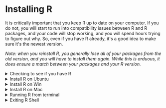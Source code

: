 # Installing R

It is critically important that you keep R up to date on your computer.  If you do not, you will start to run into compatibility issues between R and R packages, and your code will stop working, and you will spend hours trying to figure out why. So, even if you have R already, it's a good idea to make sure it's the newest version.

_Note: when you reinstall R, you generally lose all of your packages from the old version, and you will have to install them again.  While this is arduous, it does ensure a match between your packages and your R version._

<details><summary>Checking to see if you have R</summary>
<p>

Note that there are differences here if you have a Mac or Windows computer.

To check if you have `R`, goto your terminal window and enter the following command:

```
$ R
```

If you see this (or similar), then R is installed and you can proceed.  You should a version at least as new as that listed below.

```
$ R

R version 4.2.1 (2022-06-23) -- "Funny-Looking Kid"
Copyright (C) 2022 The R Foundation for Statistical Computing
Platform: x86_64-pc-linux-gnu (64-bit)

R is free software and comes with ABSOLUTELY NO WARRANTY.
You are welcome to redistribute it under certain conditions.
Type 'license()' or 'licence()' for distribution details.

  Natural language support but running in an English locale

R is a collaborative project with many contributors.
Type 'contributors()' for more information and
'citation()' on how to cite R or R packages in publications.

Type 'demo()' for some demos, 'help()' for on-line help, or
'help.start()' for an HTML browser interface to help.
Type 'q()' to quit R.

>
```

If you see this message (or something similar) then you need to install `R`

```
Command 'R' not found, but can be installed with:
```

___
</p>
</details>

<details><summary>Install R on Ubuntu</summary>
<p>

[Official Instructions](https://cloud.r-project.org/bin/linux/ubuntu/)

1. Start by updating and upgrading your existing Ubuntu commands and apps:

```
# this may take some time to complete if you have not been running these commands regularly
sudo apt update
sudo apt upgrade
```

2. Install the dependencies needed

```
# update indices
sudo apt update -qq

# install two helper packages we need
sudo apt install --no-install-recommends software-properties-common dirmngr

# add the signing key (by Michael Rutter) for these repos
# To verify key, run gpg --show-keys /etc/apt/trusted.gpg.d/cran_ubuntu_key.asc
# Fingerprint: E298A3A825C0D65DFD57CBB651716619E084DAB9
wget -qO- https://cloud.r-project.org/bin/linux/ubuntu/marutter_pubkey.asc | sudo tee -a /etc/apt/trusted.gpg.d/cran_ubuntu_key.asc

# add the R 4.0 repo from CRAN -- adjust 'focal' to 'groovy' or 'bionic' as needed
sudo add-apt-repository "deb https://cloud.r-project.org/bin/linux/ubuntu $(lsb_release -cs)-cran40/"
```

3. Install R v4.XX.  

```
# if R was not on your system before starting this procedure then:
sudo apt install --no-install-recommends r-base
sudo apt-get install r-base-dev

# else if R was on your system, but it was an older version, such as 3.6, then
sudo apt-get install r-base-dev
sudo apt update
sudo apt upgrade
```

4. Verify that you have successfully installed R v 4.XX

```
R --version
```

If the above instructions did not work, you can consult the [full README](https://cloud.r-project.org/bin/linux/ubuntu/fullREADME.html).

---
</p>
</details>

<details><summary>Install R on Win</summary>
<p>

1. Goto the [R download page](https://cloud.r-project.org/) and select the Win Download link.

2. Select "install R for the first time"
   
3. Select "Download R-____ for Windows"


If you have trouble with this, then consult the [CSB instructions](http://computingskillsforbiologists.com/setup/statistical-computing/)

---
</p>
</details>

<details><summary>Install R on Mac</summary>
<p>

1. Goto the [R download page](https://cloud.r-project.org/) and select the Mac Download link.

2. [Determine if you have an Intel or Apple cpu.](https://www.howtogeek.com/706226/how-to-check-if-your-mac-is-using-an-intel-or-apple-silicon-processor/)

3. MacOS: Select the R-X.X.X.pkg download link for your OS and computer setup
    * the choice depends on whether you have an Apple cpu, or intel.


If you have trouble with this, then consult the [CSB instructions](http://computingskillsforbiologists.com/setup/statistical-computing/)

---
</p>
</details>


<details><summary>Running R from terminal</summary>
<p>

To run `R`, just type `R` and hit your enter/return key

```
$ R

R version 3.6.3 (2020-02-29) -- "Holding the Windsock"
Copyright (C) 2020 The R Foundation for Statistical Computing
Platform: x86_64-pc-linux-gnu (64-bit)

R is free software and comes with ABSOLUTELY NO WARRANTY.
You are welcome to redistribute it under certain conditions.
Type 'license()' or 'licence()' for distribution details.

  Natural language support but running in an English locale

R is a collaborative project with many contributors.
Type 'contributors()' for more information and
'citation()' on how to cite R or R packages in publications.

Type 'demo()' for some demos, 'help()' for on-line help, or
'help.start()' for an HTML browser interface to help.
Type 'q()' to quit R.

>
```

That is it, you are in an `R` shell, and `bash` commands will no longer work.  Notice the command prompt is now a `>` instead of a `$` or a `%` depending on your computer.

---
</p>
</details>

<details><summary>Exiting R Shell</summary>
<p>

The keys `ctrl+d` will exit the R shell. You will be prompted to save your session.  If you say yes, all of your work will be saved and available when you open the R shell again.

Now that you see how to enter and exit the R shell, enter the R shell again.

```bash
$ R

>
```

---
</p>
</details>
